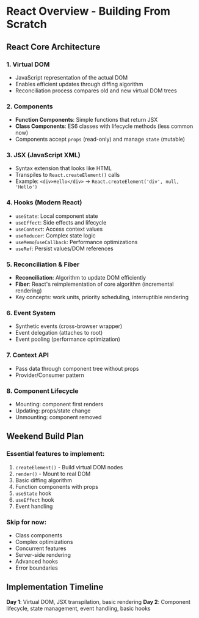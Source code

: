 # React Overview - Building From Scratch

## React Core Architecture

### 1. Virtual DOM
- JavaScript representation of the actual DOM
- Enables efficient updates through diffing algorithm
- Reconciliation process compares old and new virtual DOM trees

### 2. Components
- **Function Components**: Simple functions that return JSX
- **Class Components**: ES6 classes with lifecycle methods (less common now)
- Components accept `props` (read-only) and manage `state` (mutable)

### 3. JSX (JavaScript XML)
- Syntax extension that looks like HTML
- Transpiles to `React.createElement()` calls
- Example: `<div>Hello</div>` → `React.createElement('div', null, 'Hello')`

### 4. Hooks (Modern React)
- `useState`: Local component state
- `useEffect`: Side effects and lifecycle
- `useContext`: Access context values
- `useReducer`: Complex state logic
- `useMemo`/`useCallback`: Performance optimizations
- `useRef`: Persist values/DOM references

### 5. Reconciliation & Fiber
- **Reconciliation**: Algorithm to update DOM efficiently
- **Fiber**: React's reimplementation of core algorithm (incremental rendering)
- Key concepts: work units, priority scheduling, interruptible rendering

### 6. Event System
- Synthetic events (cross-browser wrapper)
- Event delegation (attaches to root)
- Event pooling (performance optimization)

### 7. Context API
- Pass data through component tree without props
- Provider/Consumer pattern

### 8. Component Lifecycle
- Mounting: component first renders
- Updating: props/state change
- Unmounting: component removed

## Weekend Build Plan

### Essential features to implement:
1. `createElement()` - Build virtual DOM nodes
2. `render()` - Mount to real DOM
3. Basic diffing algorithm
4. Function components with props
5. `useState` hook
6. `useEffect` hook
7. Event handling

### Skip for now:
- Class components
- Complex optimizations
- Concurrent features
- Server-side rendering
- Advanced hooks
- Error boundaries

## Implementation Timeline

**Day 1**: Virtual DOM, JSX transpilation, basic rendering
**Day 2**: Component lifecycle, state management, event handling, basic hooks